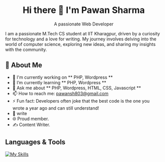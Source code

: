 <h1 align = center>Hi there 👋 I'm Pawan Sharma</h1>
<p align = center>A passionate Web Developer</p>
I am a passionate M.Tech CS student at IIT Kharagpur, driven by a curiosity for technology and a love for writing. My journey involves delving into the world of computer science, exploring new ideas, and sharing my insights with the community.

## 🚀 About Me

- 🔭 I'm currently working on ** PHP, Wordpress **
- 🌱 I’m currently learning ** PHP, Wordpress **
- 💬 Ask me about ** PHP, Wordpress, HTML, CSS, Javascript **
- 📫 How to reach me: pawansh803@gmail.com
- ⚡ Fun fact: Developers often joke that the best code is the one you wrote a year ago and can still understand!
- 📝 write
- 🌐 Proud member.
- ✍️ Content Writer.

## Languages & Tools
[![My Skills](https://skillicons.dev/icons?i=html,css,js,php,bootstrap,wordpress,figma,c,mysql,vscode,replit)](https://skillicons.dev)
